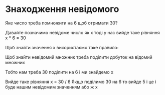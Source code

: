 # Знаходження невідомого

Яке число треба помножити на 6 щоб отримати 30?

Давайте позначимо невідоме число як x тоді у нас вийде таке рівняння x * 6 = 30

Щоб знайти значення x використаємо таке правило:

Щоб знайти невідомий множник треба поділити добуток на відомий множник

Тобто нам треба 30 поділити на 6 і ми знайдемо x

Вийде таке рівняння x = 30 / 6
Якщо поділимо 30 на 6 то вийде 5 і це і буде нашим невідомим значенням або ж x
